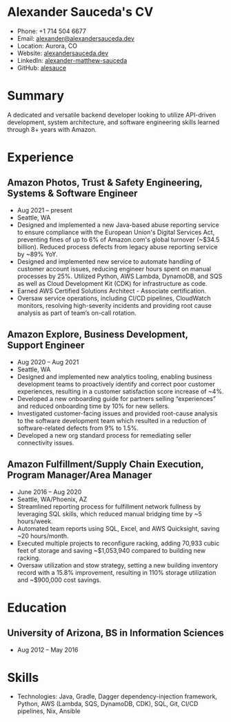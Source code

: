 # Alexander Sauceda's CV

- Phone: +1 714 504 6677
- Email: [alexander@alexandersauceda.dev](mailto:alexander@alexandersauceda.dev)
- Location: Aurora, CO
- Website: [alexandersauceda.dev](https://alexandersauceda.dev/)
- LinkedIn: [alexander-matthew-sauceda](https://linkedin.com/in/alexander-matthew-sauceda)
- GitHub: [alesauce](https://github.com/alesauce)


# Summary

A dedicated and versatile backend developer looking to utilize API-driven development, system architecture, and software engineering skills learned through 8+ years with Amazon.

# Experience

## Amazon Photos, Trust & Safety Engineering, Systems & Software Engineer

- Aug 2021 – present
- Seattle, WA
- Designed and implemented a new Java-based abuse reporting service to ensure compliance with the European Union's Digital Services Act, preventing fines of up to 6% of Amazon.com's global turnover (~$34.5 billion). Reduced process defects from legacy abuse reporting service by ~89% YoY.
- Designed and implemented new service to automate handling of customer account issues, reducing engineer hours spent on manual processes by 25%. Utilized Python, AWS Lambda, DynamoDB, and SQS as well as Cloud Development Kit (CDK) for infrastructure as code.
- Earned AWS Certified Solutions Architect - Associate certification.
- Oversaw service operations, including CI/CD pipelines, CloudWatch monitors, resolving high-severity incidents and providing root cause analysis as part of team’s on-call rotation.

## Amazon Explore, Business Development, Support Engineer

- Aug 2020 – Aug 2021
- Seattle, WA
- Designed and implemented new analytics tooling, enabling business development teams to proactively identify and correct poor customer experiences, resulting in a customer satisfaction score increase of ~4%.
- Developed a new onboarding guide for partners selling “experiences” and reduced onboarding time by 10% for new sellers.
- Investigated customer-facing issues and provided root-cause analysis to the software development team which resulted in a reduction of software-related defects from 9% to 1.5%.
- Developed a new org standard process for remediating seller connectivity issues.

## Amazon Fulfillment/Supply Chain Execution, Program Manager/Area Manager

- June 2016 – Aug 2020
- Seattle, WA/Phoenix, AZ
- Streamlined reporting process for fulfillment network fullness by leveraging SQL skills, which reduced manual bridging time by ~5 hours/week.
- Automated team reports using SQL, Excel, and AWS Quicksight, saving ~20 hours/month.
- Executed multiple projects to reconfigure racking, adding 70,933 cubic feet of storage and saving ~$1,053,940 compared to building new racking.
- Oversaw utilization and stow strategy, setting a new building inventory record with a 15.8% improvement, resulting in 110% storage utilization and ~$900,000 cost savings.

# Education

## University of Arizona, BS in Information Sciences

- Aug 2012 – May 2016

# Skills

- Technologies: Java, Gradle, Dagger dependency-injection framework, Python, AWS (Lambda, SQS, DynamoDB, CDK), SQL, Git, CI/CD pipelines, Nix, Ansible
